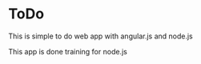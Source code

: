 ToDo
=========
This is simple to do web app with angular.js and node.js

This app is done training for node.js
